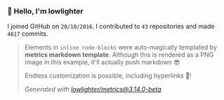 ### 👋 Hello, I'm lowlighter

I joined GitHub on `20/10/2016`.
I contributed to `43` repositories and made `4617` commits.

> Elements in `inline code-blocks` were auto-magically templated by **metrics markdown template**.
> Although this is rendered as a PNG image in this example, it'll actually push markdown 😎
>
> Endless customization is possible, including hyperlinks 🎉!
>
> *Generated with [lowlighter/metrics@3.14.0-beta](https://github.com/lowlighter/metrics)*

